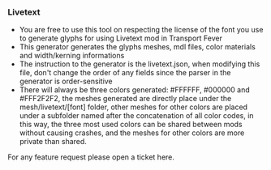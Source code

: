 ﻿### Livetext

- You are free to use this tool on respecting the license of the font you use to generate glyphs for using Livetext mod in Transport Fever
- This generator generates the glyphs meshes, mdl files, color materials and width/kerning informations
- The instruction to the generator is the livetext.json, when modifying this file, don't change the order of any fields since the parser in the generator is order-sensitive
- There will always be three colors generated: #FFFFFF, #000000 and #FFF2F2F2, the meshes generated are directly place under the mesh/livetext/[font] folder, other meshes for other colors are placed under a subfolder named after the concatenation of all color codes, in this way, the three most used colors can be shared between mods without causing crashes, and the meshes for other colors are more private than shared.

For any feature request please open a ticket here.